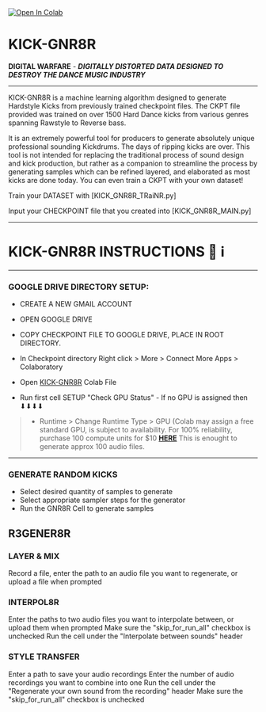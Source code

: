 <a href="https://colab.research.google.com/github/NXTDMNSN/KICK-GNR8R/blob/main/KICK_GNR8R_MAIN.ipynb">
  <img src="https://colab.research.google.com/assets/colab-badge.svg" alt="Open In Colab"/>
</a>


# KICK-GNR8R
**DIGITAL WARFARE** - ***DIGITALLY DISTORTED DATA DESIGNED TO DESTROY THE DANCE MUSIC INDUSTRY***

---

KICK-GNR8R is a machine learning algorithm designed to generate Hardstyle Kicks from previously trained checkpoint files. The CKPT file provided was trained on over 1500 Hard Dance kicks from various genres spanning Rawstyle to Reverse bass.

It is an extremely powerful tool for producers to generate absolutely unique professional sounding Kickdrums. The days of ripping kicks are over.
This tool is not intended for replacing the traditional process of sound design and kick production, but rather as a companion to streamline the process by generating samples which can be refined layered, and elaborated as most kicks are done today. You can even train a CKPT with your own dataset!

Train your DATASET with [KICK_GNR8R_TRaiNR.py]

Input your CHECKPOINT file that you created into [KICK_GNR8R_MAIN.py]

---

# KICK-GNR8R INSTRUCTIONS 📖 ℹ

---

###  **GOOGLE DRIVE DIRECTORY SETUP:**
- CREATE A NEW GMAIL ACCOUNT
- OPEN GOOGLE DRIVE
- COPY CHECKPOINT FILE TO GOOGLE DRIVE, PLACE IN ROOT DIRECTORY.
- In Checkpoint directory Right click > More > Connect More Apps > Colaboratory

- Open [KICK-GNR8R](https://colab.research.google.com/github/NXTDMNSN/KICK-GNR8R/blob/main/KICK_GNR8R_MAIN.ipynb) Colab File
- Run first cell SETUP "Check GPU Status" - If no GPU is assigned then ⬇⬇⬇⬇
> - Runtime > Change Runtime Type > GPU (Colab may assign a free standard GPU, is subject to availability. For 100% reliability, purchase 100 compute units for $10 **[HERE](https://colab.research.google.com/signup/pricing)** This is enought to generate approx 100 audio files.

---
### GENERATE RANDOM KICKS
 
- Select desired quantity of samples to generate
- Select appropriate sampler steps for the generator
- Run the GNR8R Cell to generate samples


## R3GENER8R
### LAYER & MIX
Record a file, enter the path to an audio file you want to regenerate, or upload a file when prompted
### INTERPOL8R
Enter the paths to two audio files you want to interpolate between, or upload them when prompted
Make sure the "skip_for_run_all" checkbox is unchecked
Run the cell under the "Interpolate between sounds" header
### STYLE TRANSFER
Enter a path to save your audio recordings
Enter the number of audio recordings you want to combine into one
Run the cell under the "Regenerate your own sound from the recording" header
Make sure the "skip_for_run_all" checkbox is unchecked
